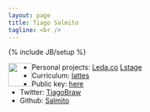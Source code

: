 ```yaml
---
layout: page
title: Tiago Salmito
tagline: <br />
---
```

{% include JB/setup %}

<a href="https://github.com/Salmito" style="float: left;"><img src="https://secure.gravatar.com/avatar/b7408e48a5765feed953f4ac73c37fce.png" width="48" height="48"></a>

* Personal projects: [Leda.co](http://leda.co/) [Lstage](http://github.com/Salmito/lstage)
* Curriculum: [lattes](http://lattes.cnpq.br/9064058945131816)
* Public key: [here](tiago@salmito.com.pub)
* Twitter: [TiagoBraw](http://twitter.com/TiagoBraw/)
* Github: [Salmito](http://github.com/Salmito/)



<!--Archive:

<ul class="posts">
  {% for post in site.posts %}
    <li><span>{{ post.date | date_to_string }}</span> &raquo; <a href="{{ BASE_PATH }}{{ post.url }}">{{ post.title }}</a></li>
  {% endfor %}
</ul>-->



